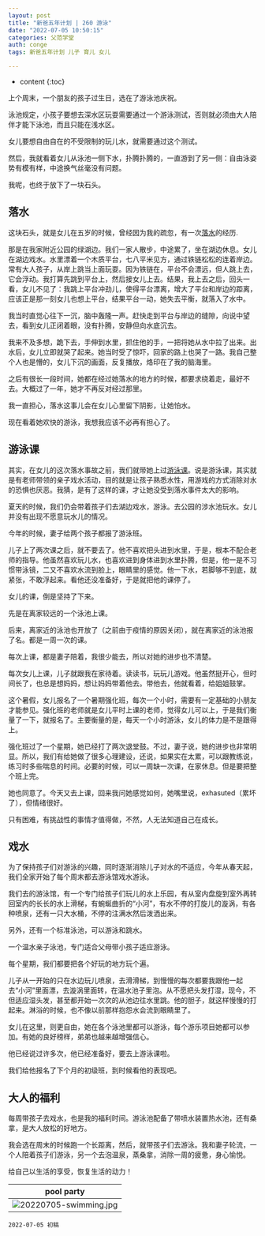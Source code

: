 ```yaml
---
layout: post
title: "新爸五年计划 | 260 游泳"
date: "2022-07-05 10:50:15"
categories: 父范学堂
auth: conge
tags: 新爸五年计划 儿子 育儿 女儿

---
```

* content
{:toc}

上个周末，一个朋友的孩子过生日，选在了游泳池庆祝。

泳池规定，小孩子要想去深水区玩耍需要通过一个游泳测试，否则就必须由大人陪伴才能下泳池，而且只能在浅水区。

女儿要想自由自在的不受限制的玩儿水，就需要通过这个测试。

然后，我就看着女儿从泳池一侧下水，扑腾扑腾的，一直游到了另一侧：自由泳姿势有模有样，中途换气丝毫没有问题。

我呢，也终于放下了一块石头。




## 落水

这块石头，就是女儿在五岁的时候，曾经因为我的疏忽，有一次[落水](/2019/05/12/NewDaddy-100-daughter-fall-into-lake/)的经历.

那是在我家附近公园的绿湖边。我们一家人散步，中途累了，坐在湖边休息。女儿在湖边戏水。水里漂着一个木质平台，七八平米见方，通过铁链松松的连着岸边。常有大人孩子，从岸上跳当上面玩耍。因为铁链在，平台不会漂远，但人跳上去，它会浮动。我打算先跳到平台上，然后接女儿上去。结果，我上去之后，回头一看，女儿不见了：我跳上平台冲劲儿，使得平台漂离，增大了平台和岸边的距离，应该正是那一刻女儿也想上平台，结果平台一动，她失去平衡，就落入了水中。

我当时直觉心往下一沉，脑中轰隆一声。赶快走到平台与岸边的缝隙，向说中望去，看到女儿正闭着眼，没有扑腾，安静但向水底沉去。

我来不及多想，跪下去，手伸到水里，抓住他的手，一把将她从水中拉了出来。出水后，女儿立即就哭了起来。她当时受了惊吓，回家的路上也哭了一路。我自己整个人也是懵的，女儿下沉的画面，反复播放，烙印在了我的脑海里。

之后有很长一段时间，她都在经过她落水的地方的时候，都要求绕着走，最好不去。大概过了一年，她才不再反对经过那里。

我一直担心，落水这事儿会在女儿心里留下阴影，让她怕水。

现在看着她欢快的游泳，我想我应该不必再有担心了。

## 游泳课

其实，在女儿的这次落水事故之前，我们就带她上过[游泳课](/2018/07/12/NewDaddy-056-swimming-lessions/)。说是游泳课，其实就是有老师带领的亲子戏水活动，目的就是让孩子熟悉水性，用游戏的方式消除对水的恐惧也厌恶。我猜，是有了这样的课，才让她没受到落水事件太大的影响。

夏天的时候，我们仍会带着孩子们去湖边戏水，游泳。去公园的涉水池玩水。女儿并没有出现不愿意玩水儿的情况。

今年的时候，妻子给两个孩子都报了游泳班。

儿子上了两次课之后，就不要去了。他不喜欢把头进到水里，于是，根本不配合老师的指导。他虽然喜欢玩儿水，也喜欢进到身体进到水里扑腾，但是，他一是不习惯带泳镜，二又不喜欢水流到脸上，眼睛里的感觉。他一下水，若脚够不到底，就紧张，不敢浮起来。看他还没准备好，于是就把他的课停了。

女儿的课，倒是坚持了下来。

先是在离家较远的一个泳池上课。

后来，离家近的泳池也开放了（之前由于疫情的原因关闭），就在离家近的泳池报了名。都是一周一次的课。

每次上课，都是妻子陪着，我很少能去，所以对她的进步也不清楚。

每次女儿上课，儿子就跟我在家待着。读读书，玩玩儿游戏。他虽然挺开心，但时间长了，也总是想妈妈，想让妈妈带着他去。带他去，他就看着，给姐姐鼓掌。

这个暑假，女儿报名了一个暑期强化班，每次一个小时，需要有一定基础的小朋友才能参见。强化班的老师就是女儿平时上课的老师，觉得女儿可以上，于是我们衡量了一下，就报名了。主要衡量的是，每天一个小时游泳，女儿的体力是不是跟得上。

强化班过了一个星期，她已经打了两次退堂鼓。不过，妻子说，她的进步也非常明显。所以，我们有给她做了很多心理建设，还说，如果实在太累，可以跟教练说，练习时多些喘息的时间。必要的时候，可以一周缺一次课，在家休息。但是要把整个班上完。

她也同意了。今天又去上课，回来我问她感觉如何，她嘴里说，exhasuted（累坏了），但情绪很好。

只有困难，有挑战性的事情才值得做，不然，人无法知道自己在成长。

## 戏水

为了保持孩子们对游泳的兴趣，同时逐渐消除儿子对水的不适应，今年从春天起，我们全家开始了每个周末都去游泳馆戏水游泳。

我们去的游泳馆，有一个专门给孩子们玩儿的水上乐园，有从室内盘旋到室外再转回室内的长长的水上滑梯，有蜿蜒曲折的“小河”，有水不停的打旋儿的漩涡，有各种喷泉，还有一只大水桶，不停的注满水然后泼洒出来。

另外，还有一个标准泳池，可以游泳和跳水。

一个温水亲子泳池，专门适合父母带小孩子适应游泳。

每个星期，我们都要把各个好玩的地方玩个遍。

儿子从一开始的只在水边玩儿喷泉，去滑滑梯，到慢慢的每次都要我跟他一起去“小河”里面漂，去漩涡里面转，在温水池子里泡。从不愿把头发打湿，现今，不但适应湿头发，甚至都开始一次次的从池边往水里跳。他的胆子，就这样慢慢的打起来。淋浴的时候，也不像以前那样抱怨水会流到眼睛里了。

女儿在这里，则更自由，她在各个泳池里都可以游泳，每个游乐项目她都可以参加。有她的良好榜样，弟弟也越来越增强信心。

他已经说过许多次，他已经准备好，要去上游泳课啦。

我们给他报名了下个月的初级班，到时候看他的表现吧。

## 大人的福利

每周带孩子去戏水，也是我的福利时间。游泳池配备了带喷水装置热水池，还有桑拿，是大人放松的好地方。

我会选在周末的时候跑一个长距离，然后，就带孩子们去游泳。我和妻子轮流，一个人陪着孩子们游泳，另一个去泡温泉，蒸桑拿，消除一周的疲惫，身心愉悦。

给自己以生活的享受，恢复生活的动力！


|pool party|
|----|
| ![20220705-swimming.jpg](https://s2.loli.net/2022/07/06/PUuMR5yTi2kqz4Z.jpg)|



```
2022-07-05 初稿
```
